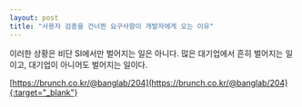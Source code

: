 ```yaml
---
layout: post
title: "사용자 검증을 건너뛴 요구사항이 개발자에게 오는 이유"
---
```


이러한 상황은 비단 SI에서만 벌어지는 일은 아니다. 많은 대기업에서 흔히 벌어지는 일이고, 대기업이 아니어도 벌어지는 일이다.


[https://brunch.co.kr/@banglab/204](https://brunch.co.kr/@banglab/204){:target="_blank"}    
